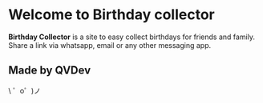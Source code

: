 Welcome to Birthday collector
=================

**Birthday Collector** is a site to easy collect birthdays for friends and family. Share a link via whatsapp, email or any other messaging app. 

Made by QVDev
-------------------

\ ゜o゜)ノ
